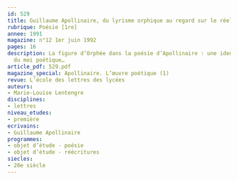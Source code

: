 ```yaml
---
id: 529
title: Guillaume Apollinaire, du lyrisme orphique au regard sur le réel 
rubrique: Poésie [1re]
annee: 1991
magazine: n°12 1er juin 1992
pages: 16
description: La figure d’Orphée dans la poésie d’Apollinaire : une identification
  du moi poétique…
article_pdf: 529.pdf
magazine_special: Apollinaire. L’œuvre poétique (1)
revue: L’école des lettres des lycées
auteurs:
- Marie-Louise Lentengre
disciplines:
- lettres
niveau_etudes:
- première
ecrivains:
- Guillaume Apollinaire
programmes:
- objet d’étude - poésie
- objet d’étude - réécritures
siecles:
- 20e siècle
---
```

